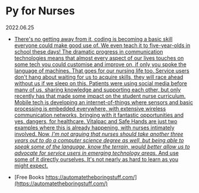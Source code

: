 # Py for Nurses

2022.06.25


* [There's no getting away from it, coding is becoming a basic skill everyone could make good use of. We even teach it to five-year-olds in school these days! The dramatic progress in communication technologies means that almost every aspect of our lives touches on some tech you could customise and improve on, if only you spoke the language of machines. That goes for our nursing life too.
Service users don't hang about waiting for us to acquire skills, they will race ahead without us if we sleep on this. Patients were using social media before many of us, sharing knowledge and supporting each other, but only recently has that made some impact on the student nurse curriculum. Mobile tech is developing an internet-of-things where sensors and basic processing is embedded everywhere, with extensive wireless communication networks, bringing with it fantastic opportunities and yes, dangers, for healthcare. Vitalpac and Safe Hands are just two examples where this is already happening, with nurses intimately involved. Now, *I'm not arguing that nurses should take another three years out to do a computer science degree as well, but being able to speak some of the language, know the terrain, would better allow us to advocate for service users in emerging technology areas.* And use some of it directly ourselves.
It's not nearly as hard to learn as you might expect.](https://www.nurseadvance.com/articles/python-makes-coding-useful-and-fun-nurses-making-nurseadvance-part-2/)


* [Free Books https://automatetheboringstuff.com/](https://automatetheboringstuff.com/)

